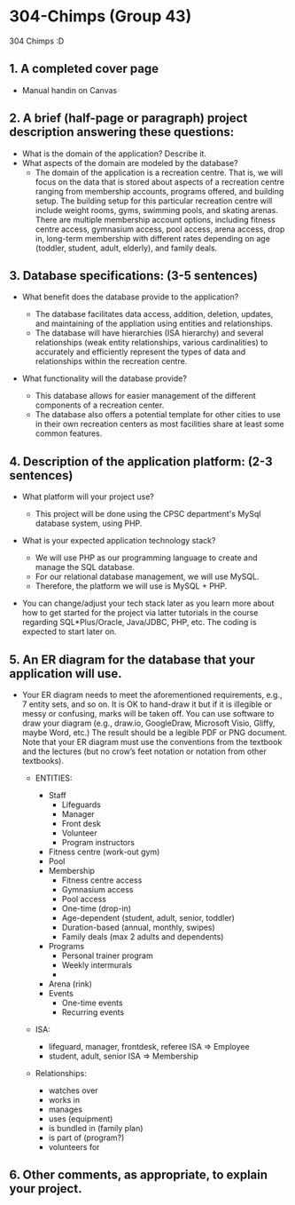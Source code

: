 # 304-Chimps (Group 43)
304 Chimps :D


## 1. A completed cover page
- Manual handin on Canvas

## 2. A brief (half-page or paragraph) project description answering these questions:
- What is the domain of the application?  Describe it.
- What aspects of the domain are modeled by the database?
    - The domain of the application is a recreation centre. That is, we will focus on the data that is stored about aspects of a recreation centre ranging from membership accounts, programs offered, and building setup. The building setup for this particular recreation centre will include weight rooms, gyms, swimming pools, and skating arenas. There are multiple membership account options, including fitness centre access, gymnasium access, pool access, arena access, drop in, long-term membership with different rates depending on age (toddler, student, adult, elderly), and family deals. 


## 3. Database specifications: (3-5 sentences)
- What benefit does the database provide to the application?
    - The database facilitates data access, addition, deletion, updates, and maintaining of the appliation using entities and relationships. 
    - The database will have hierarchies (ISA hierarchy) and several relationships (weak entity relationships, various cardinalities) to accurately and efficiently represent the types of data and relationships within the recreation centre. 

- What functionality will the database provide?
    - This database allows for easier management of the different components of a recreation center.
    - The database also offers a potential template for other cities to use in their own recreation centers as most facilities share at least some common features.


## 4. Description of the application platform: (2-3 sentences)
- What platform will your project use?
    - This project will be done using the CPSC department's MySql database system, using PHP.
- What is your expected application technology stack?
    - We will use PHP as our programming language to create and manage the SQL database. 
    - For our relational database management, we will use MySQL. 
    - Therefore, the platform we will use is MySQL + PHP. 

- You  can  change/adjust  your  tech  stack  later  as  you  learn  more  about  how  to  get 
started  for  the  project  via  latter  tutorials  in  the  course  regarding  SQL*Plus/Oracle, Java/JDBC, PHP, etc.   The coding is expected to start later on.


## 5. An ER diagram for the database that your application will use.
- Your ER diagram needs to meet the aforementioned requirements, e.g., 7 entity sets, and so on. It is OK to hand-draw it but if it is illegible or messy or confusing, marks will be taken off.  You can use software to draw your 
diagram (e.g., draw.io, GoogleDraw, Microsoft Visio, Gliffy, maybe Word, etc.) The result should be a legible PDF or PNG document.  Note that your ER diagram must use the conventions from the textbook and the lectures (but no crow’s feet notation or notation from other textbooks).
    - ENTITIES: 
        - Staff
            - Lifeguards
            - Manager
            - Front desk 
            - Volunteer
            - Program instructors 
        - Fitness centre (work-out gym)
        - Pool 
        - Membership
            - Fitness centre access
            - Gymnasium access
            - Pool access
            - One-time (drop-in) 
            - Age-dependent (student, adult, senior, toddler)
            - Duration-based (annual, monthly, swipes)
            - Family deals (max 2 adults and dependents)
        - Programs
            - Personal trainer program
            - Weekly intermurals
            - 
        - Arena (rink)
        - Events
            - One-time events
            - Recurring events         
        
    - ISA: 
        - lifeguard, manager, frontdesk, referee ISA => Employee
        - student, adult, senior ISA => Membership
    - Relationships:
        - watches over
        - works in
        - manages
        - uses (equipment)
        - is bundled in (family plan)
        - is part of (program?)
        - volunteers for 

## 6. Other comments, as appropriate, to explain your project.

